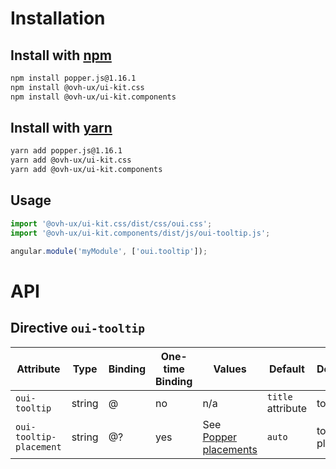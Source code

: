 # Installation

## Install with [npm](https://www.npmjs.com/)

```bash
npm install popper.js@1.16.1
npm install @ovh-ux/ui-kit.css
npm install @ovh-ux/ui-kit.components
```

## Install with [yarn](https://yarnpkg.com)

```bash
yarn add popper.js@1.16.1
yarn add @ovh-ux/ui-kit.css
yarn add @ovh-ux/ui-kit.components
```
## Usage

```js
import '@ovh-ux/ui-kit.css/dist/css/oui.css';
import '@ovh-ux/ui-kit.components/dist/js/oui-tooltip.js';

angular.module('myModule', ['oui.tooltip']);
```

# API

## Directive `oui-tooltip`

| Attribute                 | Type      | Binding   | One-time Binding  | Values                                                                                        | Default           | Description
| ----                      | ----      | ----      | ----              | ----                                                                                          | ----              | ----
| `oui-tooltip`             | string    | @         | no                | n/a                                                                                           | `title` attribute | tooltip text
| `oui-tooltip-placement`   | string    | @?        | yes               | See [Popper placements](https://popper.js.org/popper-documentation.html#Popper.placements)    | `auto`            | tooltip placement
